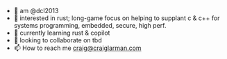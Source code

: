 - 👋 am @dcl2013
- 👀 interested in rust; long-game focus on helping to supplant c & c++ for systems programming, embedded, secure, high perf. 
- 🌱 currently learning rust & copilot
- 💞️ looking to collaborate on tbd
- 📫 How to reach me craig@craiglarman.com

<!---
dcl2013/dcl2013 is a ✨ special ✨ repository because its `README.md` (this file) appears on your GitHub profile.
You can click the Preview link to take a look at your changes.
--->
